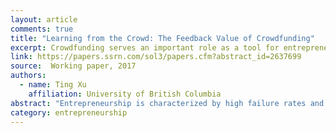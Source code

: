 ```yaml
---
layout: article
comments: true
title: "Learning from the Crowd: The Feedback Value of Crowdfunding"
excerpt: Crowdfunding serves an important role as a tool for entrepreneurial learning.
link: https://papers.ssrn.com/sol3/papers.cfm?abstract_id=2637699
source:  Working paper, 2017
authors:
  - name: Ting Xu
    affiliation: University of British Columbia
abstract: "Entrepreneurship is characterized by high failure rates and extreme uncertainty. In light of this, entrepreneurs’ learning about potential returns at an early stage is essential to their entry and allocation of resources. This paper uses the crowdfunding market to provide direct micro-level evidence on entrepreneurial learning. I find that entrepreneurs update beliefs based on feedbacks from the crowd in ways consistent with a simple Bayesian learning model, placing more weight on information with relatively higher precision. Moreover, entrepreneurs make entry and project choice decisions based on what they learned. Over time, learning improves an entrepreneur’s funding outcomes and reduces her likelihood of switching projects. I further establish the learning advantage of crowdfunding using local housing price movements and small business loan supply shocks as changes to the relative cost of crowdfunding vis-à-vis bank borrowing. I find that, as crowdfunding becomes relatively more costly, entrepreneurs choosing crowdfunding face higher uncertainty ex-ante and engage in more learning ex-post. My paper uncovers a new role of crowdfunding: the facilitation of learning. It suggests that feedback from financial markets, traditionally only available to listed firms, can become accessible to entrepreneurs of new ventures as early- stage financing is disintermediated by the involvement of the crowd."
category: entrepreneurship
---
```

